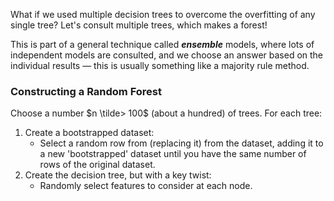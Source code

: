 What if we used multiple decision trees to overcome the overfitting of any single tree? Let's consult multiple trees, which makes a forest!

This is part of a general technique called ***ensemble*** models, where lots of independent models are consulted, and we choose an answer based on the individual results — this is usually something like a majority rule method.

### Constructing a Random Forest
Choose a number $n \tilde> 100$ (about a hundred) of trees.
For each tree:
1. Create a bootstrapped dataset:
	- Select a random row from (replacing it) from the dataset, adding it to a new 'bootstrapped' dataset until you have the same number of rows of the original dataset.
2. Create the decision tree, but with a key twist:
	- Randomly select features to consider at each node.

